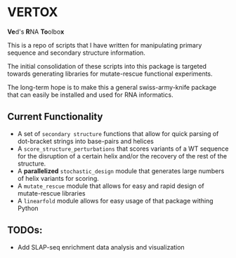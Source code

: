# VERTOX  
  
**Ve**d's **R**NA **To**olbo**x**  
  
This is a repo of scripts that I have written for manipulating primary sequence and secondary structure information.  
  
The initial consolidation of these scripts into this package is targeted towards generating libraries for mutate-rescue functional experiments.  
  
The long-term hope is to make this a general swiss-army-knife package that can easily be installed and used for RNA informatics.  


## Current Functionality
- A set of `secondary structure` functions that allow for quick parsing of dot-bracket strings into base-pairs and helices
- A `score_structure_perturbations` that scores variants of a WT sequence for the disruption of a certain helix and/or the recovery of the rest of the structure.
- A **parallelized** `stochastic_design` module that generates large numbers of helix variants for scoring.
- A `mutate_rescue` module that allows for easy and rapid design of mutate-rescue libraries
- A `linearfold` module allows for easy usage of that package withing Python
  
  
## TODOs:  
- Add SLAP-seq enrichment data analysis and visualization